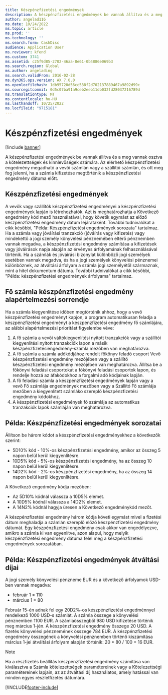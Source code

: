 ```yaml
---
title: Készpénzfizetési engedmények
description: A készpénzfizetési engedmények be vannak állítva és a meg vannak osztva a kötelezettségek és kinnlevőségek számára.  Az elérhető készpénzfizetési engedmény megadható a vevői számlán vagy a szállítói számlán, és ott meg fog jelenni, ha a számla kifizetése megtörténik a készpénzfizetési engedmény dátuma előtt.
author: angelad116
ms.date: 10/24/2022
ms.topic: article
ms.prod: ''
ms.technology: ''
ms.search.form: CashDisc
audience: Application User
ms.reviewer: kfend
ms.custom: 3741
ms.assetid: c25f9d85-2702-46aa-8e61-0b4886e069b3
ms.search.region: Global
ms.author: angelading
ms.search.validFrom: 2016-02-28
ms.dyn365.ops.version: AX 7.0.0
ms.openlocfilehash: 1db95720d56cc538f2d702137889467a9892d99c
ms.sourcegitcommit: 0d5c07ba91a9ceb2eeb11db032fd28037216789d
ms.translationtype: MT
ms.contentlocale: hu-HU
ms.lasthandoff: 10/25/2022
ms.locfileid: "9715181"
---
```

# <a name="cash-discounts"></a>Készpénzfizetési engedmények

[!include [banner](../includes/banner.md)]

A készpénzfizetési engedmények be vannak állítva és a meg vannak osztva a kötelezettségek és kinnlevőségek számára.  Az elérhető készpénzfizetési engedmény megadható a vevői számlán vagy a szállítói számlán, és ott meg fog jelenni, ha a számla kifizetése megtörténik a készpénzfizetési engedmény dátuma előtt. 

## <a name="cash-discounts"></a>Készpénzfizetési engedmények

A vevők vagy szállítók készpénzfizetési engedményei a készpénzfizetési engedmények lapján is létrehozhatók. Azt is meghatározhatja a Következő engedmény kód mező használatával, hogy követik egymást az előző készpénzfizetési engedmény dátum lejárataként. További tudnivalókat a cikk későbbi, "Példa: Készpénzfizetési engedmények sorozata" tartalmaz. Ha a számla vagy jóváírási tranzakció (jóváírás vagy kifizetés) vagy mindekettő a jogi személy könyvelési pénznemében eltérő pénznemben vannak megadva, a készpénzfizetési engedmény számítása a kifizetések vagy jóváírások napja alapján az érvényes árfolyamának felhasználásával történik. Ha a számlák és jóváírási bizonylat különböző jogi személyek esetében vannak megadva, és ha a jogi személyek könyvelési pénznemei különböznek, az átváltási árfolyam a számla jogi személyétől származnak, mint a hitel dokumentum dátuma. További tudnivalókat a cikk későbbi, "Példa: készpénzfizetési engedmények árfolyama" tartalmaz.

## <a name="defaulting-order-of-cash-discount-main-account"></a>Fő számla készpénzfizetési engedmény alapértelmezési sorrendje

Ha a számla kiegyenlítése időben megtörténik ahhoz, hogy a vevő készpénzfizetési engedményt kapjon, a program automatikusan feladja a készpénzfizetési engedményt a készpénzfizetési engedmény fő számlájára, az alábbi alapértelmezési prioritást figyelembe véve:
1.  A fő számla a vevői váltókiegyenlítési nyitott tranzakciók vagy a szállítói kiegyenlítési nyitott tranzakciók lapon a másik készpénzfizetésiengedmény-számla mezőben van meghatározva.
2.  A fő számla a számla adókódjához rendelt főkönyv feladó csoport Vevő készpénzfizetési engedmény mezőjében vagy a szállító készpénzfizetési engedmény mezőjében van meghatározva. Állítsa be a főkönyvi feladási csoportokat a főkönyvi feladási csoportok lapon, és rendelje hozzá az áfakódokhoz a forgalmi adó kódjainak lapján.
3.  A fő feladási számla a készpénzfizetési engedmények lapján vagy a vevő Fő számlája engedmények mezőben vagy a Szállító Fő számlája mezőben a kiegyenlített számláko szereplő készpénzfizetési engedmény kódokhoz.
4.  A készpénzfizetési engedmények fő számlája az automatikus tranzakciók lapok számláján van meghatározva.

## <a name="example-series-of-cash-discounts"></a>Példa: Készpénzfizetési engedmények sorozatai
Állítson be három kódot a készpénzfizetési engedményekhez a következők szerint:
-   5D10% kód - 10%-os készpénzfizetési engedmény, amikor az összeg 5 napon belül kerül kiegyenlítésre.
-   10D5% kód - 5%-os készpénzfizetési engedmény, ha az összeg 10 napon belül kerül kiegyenlítésre.
-   14D2% kód - 2%-os készpénzfizetési engedmény, ha az összeg 14 napon belül kerül kiegyenlítésre.

A Következő engedmény kódja mezőben:
-   Az 5D10% kódnál válassza a 10D5% elemet.
-   A 10D5% kódnál válassza a 14D2% elemet.
-   A 14N2% kódnál hagyja üresen a Következő engedménykód mezőt.

A készpénzfizetési engedmény három kódja követi egymást mivel a fizetési dátum meghaladja a számlán szereplő előző készpénzfizetési engedmény dátumát. Egy készpénzfizetési engedmény csak akkor van engedélyezve, amikro a számla ki van egyenlítve, azon alapul, hogy melyik készpénzfizetési engedmény dátuma felel meg a készpénzfizetési engedmények sorozatában.

## <a name="example-exchange-rates-for-cash-discounts"></a>Példa: Készpénzfizetési engedmények átváltási díjai
A jogi személy könyvelési pénzneme EUR és a következő árfolyamok USD-ben vannak megadva:
-   február 1 = 110
-   március 1 = 80

Február 15-én adnak fel egy 20D2%-os készpénzfizetési engedménnyel rendelkező 1000 USD-s számlát. A számla összege a könyvelési pénznemben 1100 EUR. A számlaösszegből 980 USD kifizetése történik meg március 1-jén. A készpénzfizetési engedmény összege 20 USD. A fizetés könyvelési pénznemének összege 784 EUR. A készpénzfizetési engedmény összegének a könyvelési pénznemben történő kiszámítása március 1-jei átváltási árfolyam alapján történik: 20 \* 80 / 100 = 16 EUR.

> [!NOTE]
> Ha a részfizetés beállítás készpénzfizetési engedmény számítása van kiválasztva a Számla kötelezettségek paramétereinek vagy a Kötelezettségi paramétereinek lapjain, az az átváltási díj használatos, amely hatással van minden egyes részletfizetés dátumára. 



[!INCLUDE[footer-include](../../includes/footer-banner.md)]
